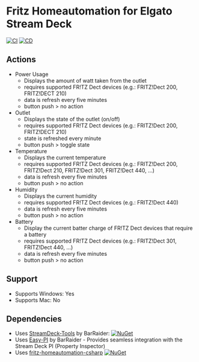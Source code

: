 
# Fritz Homeautomation for Elgato Stream Deck

[![CI](https://github.com/linariii/streamdeck-fritz-smarthome/actions/workflows/CI.yml/badge.svg)](https://github.com/linariii/streamdeck-fritz-smarthome/actions/workflows/CI.yml) [![CD](https://github.com/linariii/streamdeck-fritz-smarthome/actions/workflows/CD.yml/badge.svg)](https://github.com/linariii/streamdeck-fritz-smarthome/actions/workflows/CD.yml)

## Actions
* Power Usage
	* Displays the amount of watt taken from the outlet
	* requires supported FR!TZ Dect devices (e.g.: FRITZ!Dect 200, FRITZ!DECT 210)
	* data is refresh every five minutes 
	* button push > no action
* Outlet
	* Displays the state of the outlet (on/off)
	* requires supported FR!TZ Dect devices (e.g.: FRITZ!Dect 200, FRITZ!DECT 210)
	* state is refreshed every minute
	* button push > toggle state
* Temperature
	* Displays the current temperature
	 * requires supported FR!TZ Dect devices (e.g.: FRITZ!Dect 200, FRITZ!Dect 210, FRITZ!Dect 301, FRITZ!Dect 440, ...)
	 * data is refresh every five minutes
	 * button push > no action
 * Humidity
	 * Displays the current humidity
	 * requires supported FR!TZ Dect devices (e.g.: FRITZ!Dect 440)
	 * data is refresh every five minutes
	 * button push > no action
 * Battery
	 * Display the current batter charge of FR!TZ Dect devices that require a battery
	 * requires supported FR!TZ Dect devices (e.g.: FRITZ!Dect 301, FRITZ!Dect 440, ...)
	 * data is refresh every five minutes
	 * button push > no action

## Support
 - Supports Windows: Yes
 - Supports Mac: No

## Dependencies
* Uses [StreamDeck-Tools](https://github.com/BarRaider/streamdeck-tools) by BarRaider: [![NuGet](https://img.shields.io/nuget/v/streamdeck-tools.svg?style=flat)](https://www.nuget.org/packages/streamdeck-tools)
* Uses [Easy-PI](https://github.com/BarRaider/streamdeck-easypi) by BarRaider - Provides seamless integration with the Stream Deck PI (Property Inspector) 
* Uses [fritz-homeautomation-csharp](https://github.com/linariii/fritz-homeautomation-csharp) [![NuGet](https://img.shields.io/nuget/v/Fritz.HomeAutomation.svg?style=flat)](https://www.nuget.org/packages/Fritz.HomeAutomation/)

